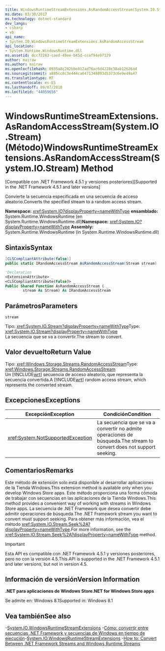 ```yaml
---
title: WindowsRuntimeStreamExtensions.AsRandomAccessStream(System.IO.Stream) (Método)
ms.date: 03/30/2017
ms.technology: dotnet-standard
dev_langs:
- csharp
- vb
api_name:
- System.IO.WindowsRuntimeStreamExtensions.AsRandomAccessStream
api_location:
- System.Runtime.WindowsRuntime.dll
ms.assetid: dcc72283-caed-49ee-b45d-ccaf94e97129
author: mairaw
ms.author: mairaw
ms.openlocfilehash: 8935a8c282bbe812ad76ac6d4228c38ab12626a4
ms.sourcegitcommit: a885cc8c3e444ca6471348893d5373c6e9e49a47
ms.translationtype: MT
ms.contentlocale: es-ES
ms.lasthandoff: 09/07/2018
ms.locfileid: "44059656"
---
```

# <a name="windowsruntimestreamextensionsasrandomaccessstreamsystemiostream-method"></a><span data-ttu-id="8a45a-102">WindowsRuntimeStreamExtensions.AsRandomAccessStream(System.IO.Stream) (Método)</span><span class="sxs-lookup"><span data-stu-id="8a45a-102">WindowsRuntimeStreamExtensions.AsRandomAccessStream(System.IO.Stream) Method</span></span>

<span data-ttu-id="8a45a-103">[Compatible con .NET Framework 4.5.1 y versiones posteriores]</span><span class="sxs-lookup"><span data-stu-id="8a45a-103">[Supported in the .NET Framework 4.5.1 and later versions]</span></span>

<span data-ttu-id="8a45a-104">Convierte la secuencia especificada en una secuencia de acceso aleatorio.</span><span class="sxs-lookup"><span data-stu-id="8a45a-104">Converts the specified stream to a random access stream.</span></span>

<span data-ttu-id="8a45a-105">**Namespace:** <xref:System.IO?displayProperty=nameWithType> 
 **ensamblado:** System.Runtime.WindowsRuntime (en System.Runtime.WindowsRuntime.dll)</span><span class="sxs-lookup"><span data-stu-id="8a45a-105">**Namespace:** <xref:System.IO?displayProperty=nameWithType>
**Assembly:** System.Runtime.WindowsRuntime (in System.Runtime.WindowsRuntime.dll)</span></span>

## <a name="syntax"></a><span data-ttu-id="8a45a-106">Sintaxis</span><span class="sxs-lookup"><span data-stu-id="8a45a-106">Syntax</span></span>

```csharp
[CLSCompliantAttribute(false)]
public static IRandomAccessStream AsRandomAccessStream(Stream stream)
```

```vb
'Declaration
<ExtensionAttribute> _
<CLSCompliantAttribute(False)> _
Public Shared Function AsRandomAccessStream ( _
        stream As Stream) As IRandomAccessStream
```

## <a name="parameters"></a><span data-ttu-id="8a45a-107">Parámetros</span><span class="sxs-lookup"><span data-stu-id="8a45a-107">Parameters</span></span>

`stream`

<span data-ttu-id="8a45a-108">Tipo: <xref:System.IO.Stream?displayProperty=nameWithType></span><span class="sxs-lookup"><span data-stu-id="8a45a-108">Type: <xref:System.IO.Stream?displayProperty=nameWithType></span></span>  
<span data-ttu-id="8a45a-109">La secuencia que se va a convertir.</span><span class="sxs-lookup"><span data-stu-id="8a45a-109">The stream to convert.</span></span>

## <a name="return-value"></a><span data-ttu-id="8a45a-110">Valor devuelto</span><span class="sxs-lookup"><span data-stu-id="8a45a-110">Return Value</span></span>

<span data-ttu-id="8a45a-111">Tipo: <xref:Windows.Storage.Streams.RandomAccessStream></span><span class="sxs-lookup"><span data-stu-id="8a45a-111">Type: <xref:Windows.Storage.Streams.RandomAccessStream></span></span>  
<span data-ttu-id="8a45a-112">Un [!INCLUDE[wrt](../../../includes/wrt-md.md)] secuencia de acceso aleatorio, que representa la secuencia convertida.</span><span class="sxs-lookup"><span data-stu-id="8a45a-112">A [!INCLUDE[wrt](../../../includes/wrt-md.md)] random access stream, which represents the converted stream.</span></span>

## <a name="exceptions"></a><span data-ttu-id="8a45a-113">Excepciones</span><span class="sxs-lookup"><span data-stu-id="8a45a-113">Exceptions</span></span>

|<span data-ttu-id="8a45a-114">Excepción</span><span class="sxs-lookup"><span data-stu-id="8a45a-114">Exception</span></span>|<span data-ttu-id="8a45a-115">Condición</span><span class="sxs-lookup"><span data-stu-id="8a45a-115">Condition</span></span>|
|---------------|---------------|
|<xref:System.NotSupportedException>|<span data-ttu-id="8a45a-116">La secuencia que se va a convertir no admite operaciones de búsqueda.</span><span class="sxs-lookup"><span data-stu-id="8a45a-116">The stream to convert does not support seeking.</span></span>|

## <a name="remarks"></a><span data-ttu-id="8a45a-117">Comentarios</span><span class="sxs-lookup"><span data-stu-id="8a45a-117">Remarks</span></span>

<span data-ttu-id="8a45a-118">Este método de extensión solo está disponible al desarrollar aplicaciones de la Tienda Windows.</span><span class="sxs-lookup"><span data-stu-id="8a45a-118">This extension method is available only when you develop Windows Store apps.</span></span> <span data-ttu-id="8a45a-119">Este método proporciona una forma cómoda de trabajar con secuencias en las aplicaciones de la Tienda Windows.</span><span class="sxs-lookup"><span data-stu-id="8a45a-119">This method provides a convenient way of working with streams in Windows Store apps.</span></span> <span data-ttu-id="8a45a-120">La secuencia de .NET Framework que desea convertir debe admitir operaciones de búsqueda.</span><span class="sxs-lookup"><span data-stu-id="8a45a-120">The .NET Framework stream you want to convert must support seeking.</span></span> <span data-ttu-id="8a45a-121">Para obtener más información, vea el método <xref:System.IO.Stream.Seek%2A?displayProperty=nameWithType>.</span><span class="sxs-lookup"><span data-stu-id="8a45a-121">For more information, see the <xref:System.IO.Stream.Seek%2A?displayProperty=nameWithType> method.</span></span>

> [!IMPORTANT]
> <span data-ttu-id="8a45a-122">Esta API es compatible con .NET Framework 4.5.1 y versiones posteriores, pero no con la versión 4.5.</span><span class="sxs-lookup"><span data-stu-id="8a45a-122">This API is supported in the .NET Framework 4.5.1 and later versions, but not in version 4.5.</span></span>

## <a name="version-information"></a><span data-ttu-id="8a45a-123">Información de versión</span><span class="sxs-lookup"><span data-stu-id="8a45a-123">Version Information</span></span>

<span data-ttu-id="8a45a-124">**.NET para aplicaciones de Windows Store**</span><span class="sxs-lookup"><span data-stu-id="8a45a-124">**.NET for Windows Store apps**</span></span>

<span data-ttu-id="8a45a-125">Se admite en: Windows 8.1</span><span class="sxs-lookup"><span data-stu-id="8a45a-125">Supported in: Windows 8.1</span></span>

## <a name="see-also"></a><span data-ttu-id="8a45a-126">Vea también</span><span class="sxs-lookup"><span data-stu-id="8a45a-126">See also</span></span>

<span data-ttu-id="8a45a-127">-[System.IO.WindowsRuntimeStreamExtensions](https://msdn.microsoft.com/library/system.io.windowsruntimestreamextensions(v=vs.110).aspx)
-[Cómo: convertir entre secuencias .NET Framework y secuencias de Windows en tiempo de ejecución](../io/how-to-convert-between-dotnet-streams-and-winrt-streams.md)</span><span class="sxs-lookup"><span data-stu-id="8a45a-127">-[System.IO.WindowsRuntimeStreamExtensions](https://msdn.microsoft.com/library/system.io.windowsruntimestreamextensions(v=vs.110).aspx)
-[How to: Convert Between .NET Framework Streams and Windows Runtime Streams](../io/how-to-convert-between-dotnet-streams-and-winrt-streams.md)</span></span>

